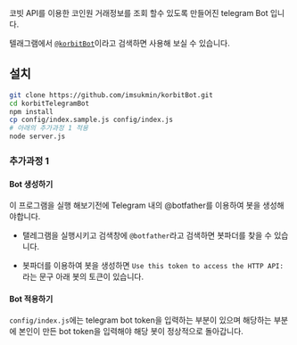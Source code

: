 코빗 API를 이용한 코인원 거래정보를 조회 할수 있도록 만들어진 telegram Bot 입니다.

텔래그램에서 [`@korbitBot`](http://t.me/korbitBot)이라고 검색하면 사용해 보실 수 있습니다.

## 설치

``` bash
git clone https://github.com/imsukmin/korbitBot.git
cd korbitTelegramBot
npm install
cp config/index.sample.js config/index.js
# 아래의 추가과정 1 적용
node server.js

```

### 추가과정 1

#### Bot 생성하기

이 프로그램을 실행 해보기전에 Telegram 내의 @botfather를 이용하여 봇을 생성해야합니다.

- 탤레그램을 실행시키고 검색창에 `@botfather`라고 검색하면 봇파더를 찾을 수 있습니다. 

- 봇파더를 이용하여 봇을 생성하면 `Use this token to access the HTTP API:`라는 문구 아래 봇의 토큰이 있습니다.

#### Bot 적용하기

`config/index.js`에는 telegram bot token을 입력하는 부분이 있으며 해당하는 부분에 본인이 만든 bot token을 입력해야 해당 봇이 정상적으로 돌아갑니다.

